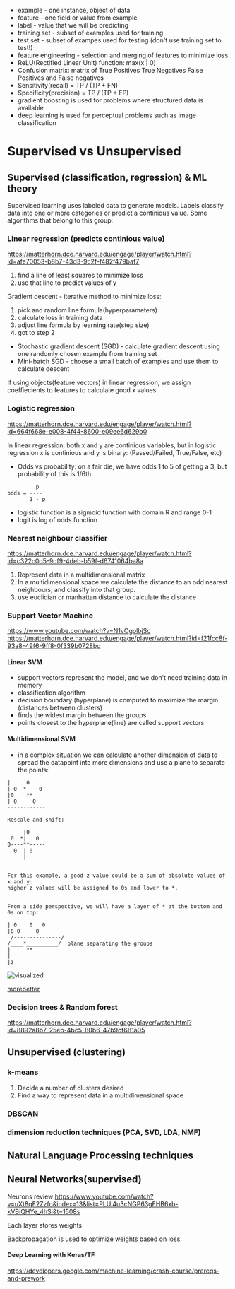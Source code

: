 * example - one instance, object of data
* feature - one field or value from example
* label - value that we will be predicting
* training  set - subset of examples used for training
* test set - subset of exampes used for testing (don't use training set to test!)
* feature engineering - selection and merging of features to minimize loss
* ReLU(Rectified Linear Unit) function: max(x | 0)
* Confusion matrix: matrix of True Positives True Negatives False Positives and False negatives
* Sensitivity(recall) = TP / (TP + FN)
* Specificity(precision) = TP / (TP + FP)
* gradient boosting is used for problems where structured data is available
* deep learning is used for perceptual problems such as image classification

# Supervised vs Unsupervised

## Supervised (classification, regression) & ML theory

Supervised learning uses labeled data to generate models. Labels classify data into one or more categories or predict a continious value.
Some algorithms that belong to this group:

### Linear regression (predicts continious value)

https://matterhorn.dce.harvard.edu/engage/player/watch.html?id=afe70053-b8b7-43d3-9c2f-f482f479baf7

1) find a line of least squares to minimize loss
2) use that line to predict values of y

Gradient descent - iterative method to minimize loss:

1) pick and random line formula(hyperparameters)
2) calculate loss in training data 
3) adjust line formula by learning rate(step size)
4) got to step 2

* Stochastic gradient descent (SGD) - calculate gradient descent using one randomly chosen example from training set
* Mini-batch SGD - choose a small batch of examples and use them to calculate descent

If using objects(feature vectors) in linear regression, we assign coeffiecients to features to calculate good x values.

### Logistic regression

https://matterhorn.dce.harvard.edu/engage/player/watch.html?id=664f668e-e008-4f44-8600-e09ee6d629b0

In linear regression, both x and y are continious variables, but in logistic regression x is continious and y is binary: (Passed/Failed, True/False, etc)

* Odds vs probability: on a fair die, we have odds 1 to 5 of getting a 3, but probability of this is 1/6th.

```
         p
odds = ----
       1 - p
```

* logistic function is a sigmoid function with domain R and range 0-1
* logit is log of odds function

### Nearest neighbour classifier

https://matterhorn.dce.harvard.edu/engage/player/watch.html?id=c322c0d5-9cf9-4deb-b59f-d6741064ba8a

1) Represent data in a multidimensional matrix
2) In a multidimensional space we calculate the distance to an odd nearest neighbours, and classify into that group.
3) use euclidian or manhattan distance to calculate the distance


### Support Vector Machine

https://www.youtube.com/watch?v=N1vOgolbjSc
https://matterhorn.dce.harvard.edu/engage/player/watch.html?id=f21fcc8f-93a8-49f6-9ff8-0f339b0728bd


#### Linear SVM

* support vectors represent the model, and we don't need training data in memory
* classification algorithm
* decision boundary (hyperplane) is computed to maximize the margin (distances between clusters)
* finds the widest margin between the groups
* points closest to the hyperplane(line) are called support vectors


#### Multidimensional SVM

* in a complex situation we can calculate another dimension of data to spread the datapoint into more dimensions and use a plane to separate the points:
```
|     0
| 0  *    0
|0    **
| 0     0
------------

Rescale and shift:

     |0
 0  *|   0
0----**-----
  0  | 0
     |
     

For this example, a good z value could be a sum of absolute values of x and y: 
higher z values will be assigned to 0s and lower to *.


From a side perspective, we will have a layer of * at the bottom and 0s on top:

| 0    0   0
|0 0     0 
 /---------------/
/____*__________/  plane separating the groups
|     **
|
|z
```

![visualized](http://beta.cambridgespark.com/courses/jpm/figures/mod5_kernel_trick.png)


[morebetter](http://beta.cambridgespark.com/courses/jpm/05-module.html)

### Decision trees & Random forest



https://matterhorn.dce.harvard.edu/engage/player/watch.html?id=8892a8b7-25eb-4bc5-80b6-47b9cf681a05


## Unsupervised (clustering)

### k-means

1) Decide a number of clusters desired
2) Find a way to represent data in a multidimensional space

### DBSCAN

### dimension reduction techniques (PCA, SVD, LDA, NMF)


## Natural Language Processing techniques


## Neural Networks(supervised)

Neurons review https://www.youtube.com/watch?v=uXt8qF2Zzfo&index=13&list=PLUl4u3cNGP63gFHB6xb-kVBiQHYe_4hSi&t=1508s

Each layer stores weights

Backpropagation is used to optimize weights based on loss

#### Deep Learning with Keras/TF

https://developers.google.com/machine-learning/crash-course/prereqs-and-prework


